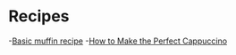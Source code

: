 # Recipes

-[Basic muffin recipe](Muffin-recipe.md)
-[How to Make the Perfect Cappuccino](Cappuccino-recipe.md)

